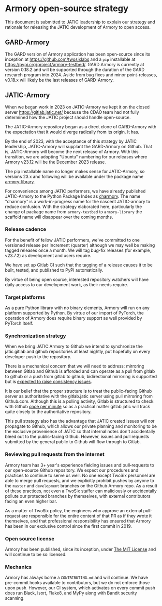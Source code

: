 # Armory open-source strategy

This document is submitted to JATIC leadership to explain our strategy and
rationale for releasing the JATIC development of Armory to open access.

## GARD-Armory

The GARD version of Armory application has been open-source since its inception at
https://github.com/twosixlabs and a `pip` installable at
https://pypi.org/project/armory-testbed/. GARD Armory is currently at version 0.18.2 and
will be supported through the duration of the GARD research program into 2024. Aside
from bug fixes and minor point-releases, v0.18.x will likely be the last releases of
GARD-Armory.

## JATIC-Armory

When we began work in 2023 on JATIC-Armory we kept it on the closed server
https://gitlab.jatic.net/ because the CDAO team had not fully determined how the JATIC
project should handle open-source.

The JATIC-Armory repository began as a direct clone of GARD-Armory with the expectation
that it would diverge radically from its origin. It has.

By the end of 2023, with the acceptance of this strategy by JATIC leadership,
JATIC-Armory will supplant the GARD-Armory on Github. That is, JATIC-Armory will
become the next release of Armory. With this transition, we are adopting "Ubuntu"
numbering for our releases where Armory v23.12 will be the December 2023 release.

The pip installable name no longer makes sense for JATIC-Armory, so versions 23.x and
following will be available under the package name
[armory-library](https://pypi.org/project/armory-library/).

For convenience among JATIC performers, we have already published JATIC-Armory
to the Python Package Index as [charmory](https://pypi.org/project/charmory/).
The name "charmory" is a work-in-progress name for the nascent JATIC-armory
to reduce confusion. With the strategy elaborated here, particularly the
change of package name from `armory-testbed` to `armory-library` the scaffold
name will disappear over the coming months.

### Release cadence

For the benefit of fellow JATIC performers, we've committed to one versioned
release per Increment (quarter) although we may well be making tagged releases
once a month. We will tag bug-fix releases (for example, v23.7.2) as development
and users require.

We have set up Gitlab CI such that the tagging of a release causes it to be
built, tested, and published to PyPI automatically.

By virtue of being open source, interested repository watchers will have
daily access to our development work, as their needs require.

### Target platforms

As a pure Python library with no binary elements, Armory will run on any
platform supported by Python. By virtue of our import of PyTorch, the
operation of Armory does require binary support as well provided by PyTorch
itself.

### Synchronization strategy

When we bring JATIC Armory to Github we intend to synchronize the jatic.gitlab
and github repositories at least nightly, put hopefully on every developer
push to the repository.

There is a mechanical concern that we will need to address: mirroring between
Gitlab and Github is afforded and can operate as a pull from gitlab to github
or a push from gitlab to github; bidirectional mirroring is supported
but is [expected to raise consistency issues][gitlab-bidirectional].

It is our belief that the proper structure is to treat the public-facing
Github server as authoritative with the gitlab.jatic server using pull mirroring
from Github.com. Although this is a polling activity, Gitlab is structured
to check with Github [once per minute][gitlab-pull] so as a practical
matter gitlab.jatic will track quite closely to the authoritative repository.

This pull strategy also has the advantage that JATIC created issues will _not_
propagate to Github, which allows our private planning and monitoring
to be the exclusive provenience of JATIC so that internal notes don't
accidentally bleed out to the public-facing Github. However, issues and
pull requests submitted by the general public to Github will flow through
to Gitlab.

### Reviewing pull requests from the internet

Armory team has 3+ year's experience fielding issues and pull-requests
to our open-source Github repository. We expect our procedures and practices
to continue to serve us well. No one except TwoSix personnel are able
to merge pull requests, and we explicitly prohibit pushes by anyone
to the `master` and `development` branches on the Github Armory repo.
As a result of these practices, not even a TwoSix staffer can maliciously
or accidentally pollute our protected branches by themselves, with external
contributors facing an even higher bar.

As a matter of TwoSix policy, the engineers who approve an external pull-request
are responsible for the entire content of that PR as if they wrote it themselves,
and that professional responsibility has ensured that Armory has been in
our exclusive control since the first commit in 2019.

### Open source license

Armory has been published, since its inception, under [The MIT
License](https://opensource.org/license/mit/) and will continue to be so licensed.

### Mechanics

Armory has always borne a `CONTRIBUTING.md` and will continue. We
have pre-commit hooks available to contributors, but we do not enforce those
upon push. However, our CI system, which activates on every commit push
does run Black, Isort, Flake8, and MyPy along with Bandit security scanning.



[gitlab-bidirectional]: https://gitlab.jatic.net/help/user/project/repository/mirror/bidirectional.md
[gitlab-pull]: https://gitlab.jatic.net/help/user/project/repository/mirror/pull.md
